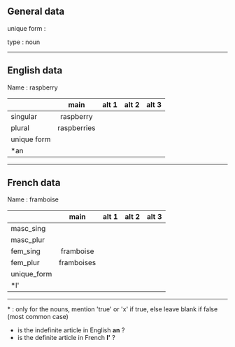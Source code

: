 ## General data

unique form :

type : noun

---

## English data

Name : raspberry

|             |    main     | alt 1 | alt 2 | alt 3 |
| :---------- | :---------: | :---: | :---: | ----- |
| singular    |  raspberry  |       |       |       |
| plural      | raspberries |       |       |       |
| unique form |             |       |       |       |
| \*an        |             |       |       |       |

---

## French data

Name : framboise

|             |    main    | alt 1 | alt 2 | alt 3 |
| :---------- | :--------: | :---: | :---: | :---: |
| masc_sing   |            |       |       |       |
| masc_plur   |            |       |       |       |
| fem_sing    | framboise  |       |       |       |
| fem_plur    | framboises |       |       |       |
| unique_form |            |       |       |       |
| \*l'        |            |       |       |       |

---

\* : only for the nouns, mention 'true' or 'x' if true, else leave blank if false (most common case)

- is the indefinite article in English **an** ?
- is the definite article in French **l'** ?
